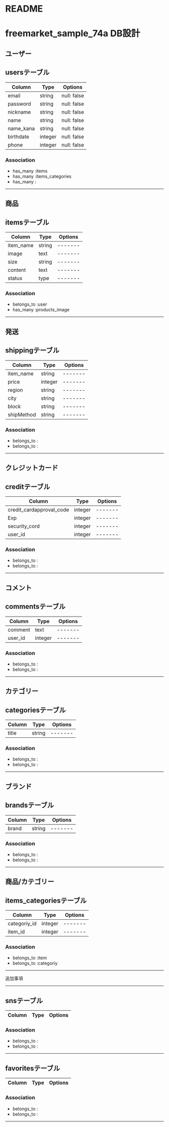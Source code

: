 # README
# freemarket_sample_74a DB設計

## ユーザー
## usersテーブル

|Column|Type|Options|
|------|----|-------|
|email|string|null: false|
|password|string|null: false|
|nickname|string|null: false|
|name|string|null: false|
|name_kana|string|null: false|
|birthdate|integer|null: false|
|phone|integer|null: false|


### Association

- has_many :items
- has_many :items_categories
- has_many :

------------------------------------
## 商品
## itemsテーブル

|Column|Type|Options|
|------|----|-------|
|item_name|string|-------|
|image|text|-------|
|size|string|-------|
|content|text|-------|
|status|type|-------|

### Association

- belongs_to :user
- has_many :products_image

------------------------------------
## 発送
## shippingテーブル

|Column|Type|Options|
|------|----|-------|
|item_name|string|-------|
|price|integer|-------|
|region|string|-------|
|city|string|-------|
|block|string|-------|
|shipMethod|string|-------|

### Association

- belongs_to :
- belongs_to :


------------------------------------
## クレジットカード
## creditテーブル

|Column|Type|Options|
|------|----|-------|
|credit_cardapproval_code|integer|-------|
|Exp|integer|-------|
|security_cord|integer|-------|
|user_id|integer|-------|

### Association

- belongs_to :
- belongs_to :

------------------------------------
## コメント
## commentsテーブル

|Column|Type|Options|
|------|----|-------|
|comment|text|-------|
|user_id|integer|-------|

### Association

- belongs_to :
- belongs_to :

------------------------------------
## カテゴリー
## categoriesテーブル

|Column|Type|Options|
|------|----|-------|
|title|string|-------|


### Association

- belongs_to :
- belongs_to :

------------------------------------
## ブランド
## brandsテーブル

|Column|Type|Options|
|------|----|-------|
|brand|string|-------|

### Association

- belongs_to :
- belongs_to :

------------------------------------
## 商品/カテゴリー
## items_categoriesテーブル

|Column|Type|Options|
|------|----|-------|
|categoriy_id|integer|-------|
|item_id|integer|-------|

### Association

- belongs_to :item
- belongs_to :categoriy

------------------------------------













追加事項


-----------------------------------
## snsテーブル

|Column|Type|Options|
|------|----|-------|

### Association

- belongs_to :
- belongs_to :

------------------------------------
## favoritesテーブル

|Column|Type|Options|
|------|----|-------|

### Association

- belongs_to :
- belongs_to :

------------------------------------
